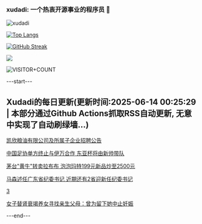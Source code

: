 ### xudadi: 一个热衷开源事业的程序员 👋

![xudadi](https://github-readme-stats-git-masterorgs-github-readme-stats-team.vercel.app/api?username=xudadi)

[![Top Langs](https://github-readme-stats.vercel.app/api/top-langs/?username=xudadi)](https://github.com/anuraghazra/github-readme-stats)

[![GitHub Streak](https://streak-stats.demolab.com?user=xudadi&locale=zh_Hans)](https://git.io/streak-stats)

![](https://raw.githubusercontent.com/xudadi/xudadi/main/assets/github-contribution-grid-snake.svg)

![VISITOR+COUNT](https://komarev.com/ghpvc/?username=xudadi&label=VISITOR+COUNT)


---start---

## Xudadi的每日更新(更新时间:2025-06-14 00:25:29 | 本部分通过Github Actions抓取RSS自动更新, 无意中实现了自动刷绿墙...)

[凯欣粮油有限公司及所属子企业招聘公告](https://www.gongkaoleida.com/article/2451132)

[中国足协单方终止与伊万合作 东亚杯将由新帅带队](https://m.163.com/news/article/K1V5SPBJ05198CJN.html)

[茅台"黄牛"转卖拉布布 泡泡玛特199元新品炒至2500元](https://m.163.com/news/article/K1UQAI8L05129QAF.html)

[马森述任广东省纪委书记 近期还有2省迎新任纪委书记](https://m.163.com/news/article/K1UVDBEE055040N3.html)

[3](https://m.163.com/touch/news/sub/domestic)

[女子替肾衰竭养女寻找亲生父母：曾为留下她中止妊娠](https://m.163.com/news/article/K1UVMSHP051492T3.html)

---end---
